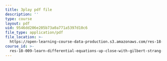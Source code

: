 ```yaml
---
title: 3play pdf file
description: ''
type: course
layout: pdf
uid: 9546dd206e205b73a0a771a5397d10c6
file_type: application/pdf
file_location: >-
  https://open-learning-course-data-production.s3.amazonaws.com/res-18-009-learn-differential-equations-up-close-with-gilbert-strang-and-cleve-moler-fall-2015/9546dd206e205b73a0a771a5397d10c6_x0Ap2kDsGRQ.pdf
course_id: >-
  res-18-009-learn-differential-equations-up-close-with-gilbert-strang-and-cleve-moler-fall-2015
---
```


